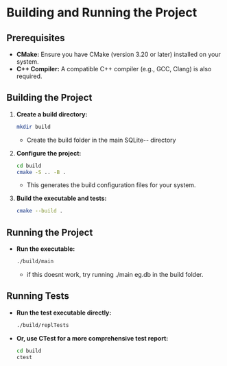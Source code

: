 # Building and Running the Project

## Prerequisites

- **CMake:** Ensure you have CMake (version 3.20 or later) installed on your system.
- **C++ Compiler:** A compatible C++ compiler (e.g., GCC, Clang) is also required.

## Building the Project

1. **Create a build directory:**
   ```bash
   mkdir build
   ```
   - Create the build folder in the main SQLite-- directory

2. **Configure the project:**
   ```bash
   cd build
   cmake -S .. -B .
   ```
   - This generates the build configuration files for your system.

3. **Build the executable and tests:**
   ```bash
   cmake --build .
   ```

## Running the Project

- **Run the executable:**
   ```bash
   ./build/main
   ```
  - if this doesnt work, try running ./main eg.db in the build folder.
## Running Tests

- **Run the test executable directly:**
   ```bash
   ./build/replTests
   ```

- **Or, use CTest for a more comprehensive test report:**
   ```bash
   cd build
   ctest
   ```

